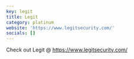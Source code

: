 ```yaml
---
key: legit
title: Legit
category: platinum
website: 'https://www.legitsecurity.com/'
socials: []
---
```


Check out Legit @ https://www.legitsecurity.com/
